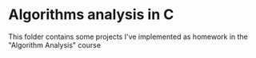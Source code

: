 # Algorithms analysis in C

<p>This folder contains some projects I've implemented as homework in the "Algorithm Analysis" course</p>
